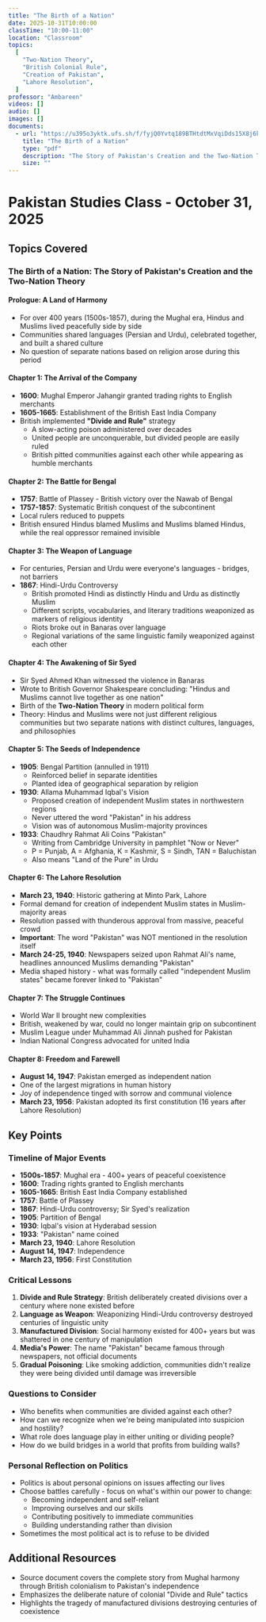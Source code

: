 ```yaml
---
title: "The Birth of a Nation"
date: 2025-10-31T10:00:00
classTime: "10:00-11:00"
location: "Classroom"
topics:
  [
    "Two-Nation Theory",
    "British Colonial Rule",
    "Creation of Pakistan",
    "Lahore Resolution",
  ]
professor: "Ambareen"
videos: []
audio: []
images: []
documents:
  - url: "https://u395o3yktk.ufs.sh/f/fyjQ0Yvtq189BTHtdtMxVqiDds15X8j6kOPwTvlRNC9WSMn4"
    title: "The Birth of a Nation"
    type: "pdf"
    description: "The Story of Pakistan's Creation and the Two-Nation Theory"
    size: ""
---
```


# Pakistan Studies Class - October 31, 2025

## Topics Covered

### The Birth of a Nation: The Story of Pakistan's Creation and the Two-Nation Theory

#### Prologue: A Land of Harmony

- For over 400 years (1500s-1857), during the Mughal era, Hindus and Muslims lived peacefully side by side
- Communities shared languages (Persian and Urdu), celebrated together, and built a shared culture
- No question of separate nations based on religion arose during this period

#### Chapter 1: The Arrival of the Company

- **1600**: Mughal Emperor Jahangir granted trading rights to English merchants
- **1605-1665**: Establishment of the British East India Company
- British implemented **"Divide and Rule"** strategy
  - A slow-acting poison administered over decades
  - United people are unconquerable, but divided people are easily ruled
  - British pitted communities against each other while appearing as humble merchants

#### Chapter 2: The Battle for Bengal

- **1757**: Battle of Plassey - British victory over the Nawab of Bengal
- **1757-1857**: Systematic British conquest of the subcontinent
- Local rulers reduced to puppets
- British ensured Hindus blamed Muslims and Muslims blamed Hindus, while the real oppressor remained invisible

#### Chapter 3: The Weapon of Language

- For centuries, Persian and Urdu were everyone's languages - bridges, not barriers
- **1867**: Hindi-Urdu Controversy
  - British promoted Hindi as distinctly Hindu and Urdu as distinctly Muslim
  - Different scripts, vocabularies, and literary traditions weaponized as markers of religious identity
  - Riots broke out in Banaras over language
  - Regional variations of the same linguistic family weaponized against each other

#### Chapter 4: The Awakening of Sir Syed

- Sir Syed Ahmed Khan witnessed the violence in Banaras
- Wrote to British Governor Shakespeare concluding: "Hindus and Muslims cannot live together as one nation"
- Birth of the **Two-Nation Theory** in modern political form
- Theory: Hindus and Muslims were not just different religious communities but two separate nations with distinct cultures, languages, and philosophies

#### Chapter 5: The Seeds of Independence

- **1905**: Bengal Partition (annulled in 1911)
  - Reinforced belief in separate identities
  - Planted idea of geographical separation by religion
- **1930**: Allama Muhammad Iqbal's Vision
  - Proposed creation of independent Muslim states in northwestern regions
  - Never uttered the word "Pakistan" in his address
  - Vision was of autonomous Muslim-majority provinces
- **1933**: Chaudhry Rahmat Ali Coins "Pakistan"
  - Writing from Cambridge University in pamphlet "Now or Never"
  - P = Punjab, A = Afghania, K = Kashmir, S = Sindh, TAN = Baluchistan
  - Also means "Land of the Pure" in Urdu

#### Chapter 6: The Lahore Resolution

- **March 23, 1940**: Historic gathering at Minto Park, Lahore
- Formal demand for creation of independent Muslim states in Muslim-majority areas
- Resolution passed with thunderous approval from massive, peaceful crowd
- **Important**: The word "Pakistan" was NOT mentioned in the resolution itself
- **March 24-25, 1940**: Newspapers seized upon Rahmat Ali's name, headlines announced Muslims demanding "Pakistan"
- Media shaped history - what was formally called "independent Muslim states" became forever linked to "Pakistan"

#### Chapter 7: The Struggle Continues

- World War II brought new complexities
- British, weakened by war, could no longer maintain grip on subcontinent
- Muslim League under Muhammad Ali Jinnah pushed for Pakistan
- Indian National Congress advocated for united India

#### Chapter 8: Freedom and Farewell

- **August 14, 1947**: Pakistan emerged as independent nation
- One of the largest migrations in human history
- Joy of independence tinged with sorrow and communal violence
- **March 23, 1956**: Pakistan adopted its first constitution (16 years after Lahore Resolution)

## Key Points

### Timeline of Major Events

- **1500s-1857**: Mughal era - 400+ years of peaceful coexistence
- **1600**: Trading rights granted to English merchants
- **1605-1665**: British East India Company established
- **1757**: Battle of Plassey
- **1867**: Hindi-Urdu controversy; Sir Syed's realization
- **1905**: Partition of Bengal
- **1930**: Iqbal's vision at Hyderabad session
- **1933**: "Pakistan" name coined
- **March 23, 1940**: Lahore Resolution
- **August 14, 1947**: Independence
- **March 23, 1956**: First Constitution

### Critical Lessons

1. **Divide and Rule Strategy**: British deliberately created divisions over a century where none existed before
2. **Language as Weapon**: Weaponizing Hindi-Urdu controversy destroyed centuries of linguistic unity
3. **Manufactured Division**: Social harmony existed for 400+ years but was shattered in one century of manipulation
4. **Media's Power**: The name "Pakistan" became famous through newspapers, not official documents
5. **Gradual Poisoning**: Like smoking addiction, communities didn't realize they were being divided until damage was irreversible

### Questions to Consider

- Who benefits when communities are divided against each other?
- How can we recognize when we're being manipulated into suspicion and hostility?
- What role does language play in either uniting or dividing people?
- How do we build bridges in a world that profits from building walls?

### Personal Reflection on Politics

- Politics is about personal opinions on issues affecting our lives
- Choose battles carefully - focus on what's within our power to change:
  - Becoming independent and self-reliant
  - Improving ourselves and our skills
  - Contributing positively to immediate communities
  - Building understanding rather than division
- Sometimes the most political act is to refuse to be divided

## Additional Resources

- Source document covers the complete story from Mughal harmony through British colonialism to Pakistan's independence
- Emphasizes the deliberate nature of colonial "Divide and Rule" tactics
- Highlights the tragedy of manufactured divisions destroying centuries of coexistence
